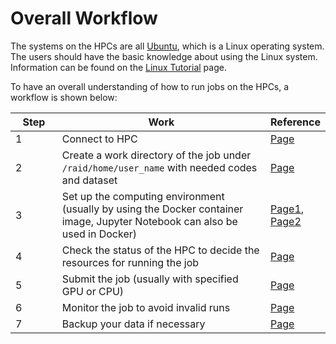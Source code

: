 # Overall Workflow

The systems on the HPCs are all [Ubuntu](https://ubuntu.com/), which is a Linux operating system. The users should have the basic knowledge about using the Linux system. Information can be found on the [Linux Tutorial](https://compsci-hunter.gitbook.io/xie-research-group/useful-tutorials/linux-tutorial) page.

To have an overall understanding of how to run jobs on the HPCs, a workflow is shown below:

<table><thead><tr><th width="90.33333333333331">Step</th><th width="529">Work</th><th>Reference</th></tr></thead><tbody><tr><td>1</td><td>Connect to HPC</td><td><a href="https://compsci-hunter.gitbook.io/xie-research-group/hpc-environments/hpc-user-guide/connecting-to-hpcs">Page</a></td></tr><tr><td>2</td><td>Create a work directory of the job under <code>/raid/home/user_name</code> with needed codes and dataset</td><td><a href="https://compsci-hunter.gitbook.io/xie-research-group/hpc-environments/hpc-user-guide/user-directories">Page</a></td></tr><tr><td>3</td><td>Set up the computing environment (usually by using the Docker container image, Jupyter Notebook can also be used in Docker)</td><td><a href="https://compsci-hunter.gitbook.io/xie-research-group/useful-tutorials/docker-tutorial/use-docker-on-nvidia-gpu-cloud#use-ngc-service-on-hpcs">Page1</a>, <a href="https://compsci-hunter.gitbook.io/xie-research-group/useful-tutorials/jupyter-notebook-tutorial/run-jupyter-server-with-gpu-access-on-hpcs">Page2</a></td></tr><tr><td>4</td><td>Check the status of the HPC to decide the resources for running the job</td><td><a href="https://compsci-hunter.gitbook.io/xie-research-group/hpc-environments/hpc-user-guide/running-jobs#2-check-the-system-status">Page</a></td></tr><tr><td>5</td><td>Submit the job (usually with specified GPU or CPU)</td><td><a href="https://compsci-hunter.gitbook.io/xie-research-group/hpc-environments/hpc-user-guide/running-jobs#submit-a-job">Page</a></td></tr><tr><td>6</td><td>Monitor the job to avoid invalid runs</td><td><a href="https://compsci-hunter.gitbook.io/xie-research-group/hpc-environments/hpc-user-guide/running-jobs#monitor-a-job">Page</a></td></tr><tr><td>7</td><td>Backup your data if necessary</td><td><a href="https://compsci-hunter.gitbook.io/xie-research-group/hpc-environments/hpc-user-guide/data-backup">Page</a></td></tr></tbody></table>

